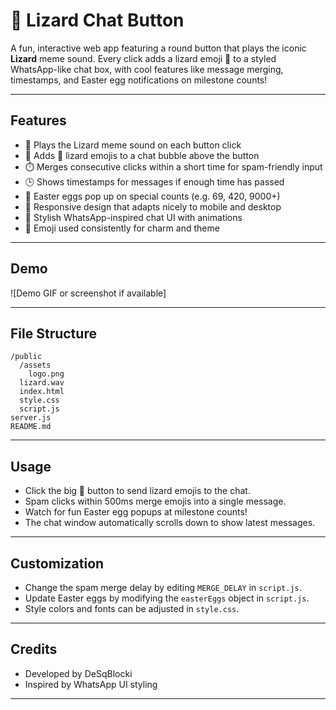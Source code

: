 # 🦎 Lizard Chat Button

A fun, interactive web app featuring a round button that plays the iconic **Lizard** meme sound. Every click adds a lizard emoji 🦎 to a styled WhatsApp-like chat box, with cool features like message merging, timestamps, and Easter egg notifications on milestone counts!

---

## Features

- 🎵 Plays the Lizard meme sound on each button click  
- 💬 Adds 🦎 lizard emojis to a chat bubble above the button  
- ⏱️ Merges consecutive clicks within a short time for spam-friendly input  
- 🕒 Shows timestamps for messages if enough time has passed  
- 🐸 Easter eggs pop up on special counts (e.g. 69, 420, 9000+)  
- 📱 Responsive design that adapts nicely to mobile and desktop  
- 🎨 Stylish WhatsApp-inspired chat UI with animations  
- 🦎 Emoji used consistently for charm and theme  

---

## Demo

![Demo GIF or screenshot if available]

---

## File Structure

```text
/public
  /assets
    logo.png
  lizard.wav
  index.html
  style.css
  script.js
server.js
README.md
```

---

## Usage

- Click the big 🦎 button to send lizard emojis to the chat.  
- Spam clicks within 500ms merge emojis into a single message.  
- Watch for fun Easter egg popups at milestone counts!  
- The chat window automatically scrolls down to show latest messages.  

---

## Customization

- Change the spam merge delay by editing `MERGE_DELAY` in `script.js`.  
- Update Easter eggs by modifying the `easterEggs` object in `script.js`.  
- Style colors and fonts can be adjusted in `style.css`.  

---

## Credits

- Developed by DeSqBlocki 
- Inspired by WhatsApp UI styling  

---
